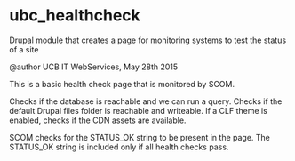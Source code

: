 # ubc_healthcheck
Drupal module that creates a page for monitoring systems to test the status of a site

@author UCB IT WebServices, May 28th 2015
	
This is a basic health check page that is monitored by SCOM.
	
Checks if the database is reachable and we can run a query.
Checks if the default Drupal files folder is reachable and writeable.
If a CLF theme is enabled, checks if the CDN assets are available.
	
SCOM checks for the STATUS_OK string to be present in the page.
The STATUS_OK string is included only if all health checks pass.

